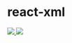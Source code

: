 # react-xml

<p>
  <a href="https://travis-ci.com/dnalborczyk/react-xml">
    <img src="https://img.shields.io/travis/dnalborczyk/react-xml.svg?style=flat-square">
  </a>
  <a href="https://github.com/prettier/prettier">
    <img src="https://img.shields.io/badge/code_style-prettier-ff69b4.svg?style=flat-square">
  </a>
</p>
